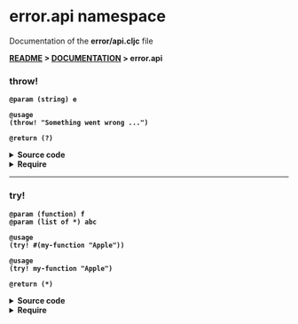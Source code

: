 
# <strong>error.api</strong> namespace
<p>Documentation of the <strong>error/api.cljc</strong> file</p>

<strong>[README](../../../README.md) > <strong>[DOCUMENTATION](../../COVER.md) > error.api</strong>



### throw!

```
@param (string) e
```

```
@usage
(throw! "Something went wrong ...")
```

```
@return (?)
```

<details>
<summary>Source code</summary>

```
(defn throw!
  [e]
  #?(:clj  (throw (Exception. e))
     :cljs (throw (js/Error.  e))))
```

</details>

<details>
<summary>Require</summary>

```
(ns my-namespace (:require [error.api :as error :refer [throw!]]))

(error/throw! ...)
(throw!       ...)
```

</details>

---

### try!

```
@param (function) f
@param (list of *) abc
```

```
@usage
(try! #(my-function "Apple"))
```

```
@usage
(try! my-function "Apple")
```

```
@return (*)
```

<details>
<summary>Source code</summary>

```
(defn try!
  [f & abc]
  #?(:clj  (try (apply f abc) (catch Exception e (println e)))
     :cljs (try (apply f abc) (catch :default  e (println e)))))
```

</details>

<details>
<summary>Require</summary>

```
(ns my-namespace (:require [error.api :as error :refer [try!]]))

(error/try! ...)
(try!       ...)
```

</details>
